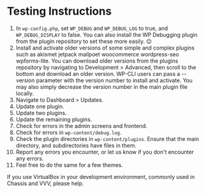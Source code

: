 # Testing Instructions

1. In `wp-config.php`, set `WP_DEBUG` and `WP_DEBUG_LOG` to true, and `WP_DEBUG_DISPLAY` to false. You can also install the WP Debugging plugin from the plugin repository to set these more easily. 😉
1. Install and activate older versions of some simple and complex plugins such as akismet jetpack mailpoet woocommerce wordpress-seo wpforms-lite. You can download older versions from the plugins repository by navigating to  Development > Advanced, then scroll to the bottom and download an older version. WP-CLI users can pass a --version parameter with the version number to install and activate. You may also simply decrease the version number in the main plugin file locally.
1. Navigate to Dashboard > Updates.
1. Update one plugin.
1. Update two plugins.
1. Update the remaining plugins.
1. Check for errors in the admin screens and frontend.
1. Check for errors in `wp-content/debug.log`.
1. Check the plugin directories in `wp-content/plugins`. Ensure that the main directory, and subdirectories have files in them.
1. Report any errors you encounter, or let us know if you don't encounter any errors.
1. Feel free to do the same for a few themes.

If you use VirtualBox in your development environment, commonly used in Chassis and VVV, please help.
